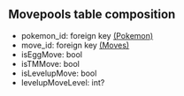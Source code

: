 ## Movepools table composition
- pokemon_id: foreign key [(Pokemon)](databases/database_table_composition/pokemon-table.md)
- move_id: foreign key [(Moves)](databases/database_table_composition/moves-table.md)
- isEggMove: bool
- isTMMove: bool
- isLevelupMove: bool
- levelupMoveLevel: int?